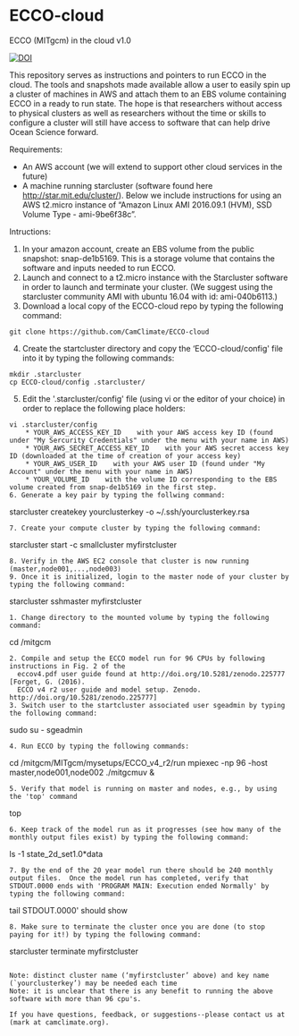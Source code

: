# ECCO-cloud
ECCO (MITgcm) in the cloud v1.0

[![DOI](https://zenodo.org/badge/76081884.svg)](https://zenodo.org/badge/latestdoi/76081884)

This repository serves as instructions and pointers to run ECCO in the cloud.  The tools and snapshots made available allow a user to easily spin up a cluster of machines in AWS and attach them to an EBS volume containing ECCO in a ready to run state.  The hope is that researchers without access to physical clusters as well as researchers without the time or skills to configure a cluster will still have access to software that can help drive Ocean Science forward.

Requirements:
* An AWS account (we will extend to support other cloud services in the future)
* A machine running starcluster (software found here http://star.mit.edu/cluster/). Below we include instructions for using an AWS t2.micro instance of “Amazon Linux AMI 2016.09.1 (HVM), SSD Volume Type - ami-9be6f38c”.

Intructions:
1. In your amazon account, create an EBS volume from the public snapshot: snap-de1b5169.  This is a storage volume that contains the software and inputs needed to run ECCO. 
2. Launch and connect to a t2.micro instance with the Starcluster software in order to launch and terminate your cluster.  (We suggest using the starcluster community AMI with ubuntu 16.04 with id: ami-040b6113.)
3. Download a local copy of the ECCO-cloud repo by typing the following command:
```
git clone https://github.com/CamClimate/ECCO-cloud
```
4. Create the startcluster directory and copy the ‘ECCO-cloud/config' file into it by typing the following commands:
```
mkdir .starcluster
cp ECCO-cloud/config .starcluster/
```
5. Edit the '.starcluster/config' file (using vi or the editor of your choice) in order to replace the following place holders:
```
vi .starcluster/config
    * YOUR_AWS_ACCESS_KEY_ID    with your AWS access key ID (found under "My Sercurity Credentials" under the menu with your name in AWS)
    * YOUR_AWS_SECRET_ACCESS_KEY_ID    with your AWS secret access key ID (downloaded at the time of creation of your access key)
    * YOUR_AWS_USER_ID    with your AWS user ID (found under "My Account" under the menu with your name in AWS)
    * YOUR_VOLUME_ID    with the volume ID corresponding to the EBS volume created from snap-de1b5169 in the first step.
6. Generate a key pair by typing the follwing command:
```
starcluster createkey yourclusterkey -o ~/.ssh/yourclusterkey.rsa
```
7. Create your compute cluster by typing the following command:
```
starcluster start -c smallcluster myfirstcluster
```
8. Verify in the AWS EC2 console that cluster is now running (master,node001,...,node003)
9. Once it is initialized, login to the master node of your cluster by typing the following command:
```
starcluster sshmaster myfirstcluster
```
1. Change directory to the mounted volume by typing the following command:
```
cd /mitgcm
```
2. Compile and setup the ECCO model run for 96 CPUs by following instructions in Fig. 2 of the
  eccov4.pdf user guide found at http://doi.org/10.5281/zenodo.225777 [Forget, G. (2016). 
  ECCO v4 r2 user guide and model setup. Zenodo. http://doi.org/10.5281/zenodo.225777]
3. Switch user to the startcluster associated user sgeadmin by typing the following command:
```
sudo su - sgeadmin
```
4. Run ECCO by typing the following commands:
```
cd /mitgcm/MITgcm/mysetups/ECCO_v4_r2/run
mpiexec -np 96 -host master,node001,node002 ./mitgcmuv &
```
5. Verify that model is running on master and nodes, e.g., by using the 'top' command
```
top
```
6. Keep track of the model run as it progresses (see how many of the monthly output files exist) by typing the following command:
```
ls -1 state_2d_set1.0*data
```
7. By the end of the 20 year model run there should be 240 monthly output files.  Once the model run has completed, verify that STDOUT.0000 ends with 'PROGRAM MAIN: Execution ended Normally' by typing the following command: 
```
tail STDOUT.0000' should show 
```  
8. Make sure to terminate the cluster once you are done (to stop paying for it!) by typing the following command:
```
starcluster terminate myfirstcluster
```

Note: distinct cluster name (‘myfirstcluster’ above) and key name (`yourclusterkey’) may be needed each time
Note: it is unclear that there is any benefit to running the above software with more than 96 cpu's.

If you have questions, feedback, or suggestions--please contact us at (mark at camclimate.org).




